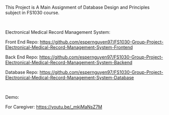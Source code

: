 This Project is A Main Assignment of Database Design and Principles subject in FS1030 course.

<br>

Electronical Medical Record Management System:

Front End Repo: https://github.com/espernguyen97/FS1030-Group-Project-Electronical-Medical-Record-Management-System-Frontend

Back End Repo: https://github.com/espernguyen97/FS1030-Group-Project-Electronical-Medical-Record-Management-System-Backend

Database Repo: https://github.com/espernguyen97/FS1030-Group-Project-Electronical-Medical-Record-Management-System-Database

<br>

Demo: 

For Caregiver:  https://youtu.be/_mkjMaNsZ7M

